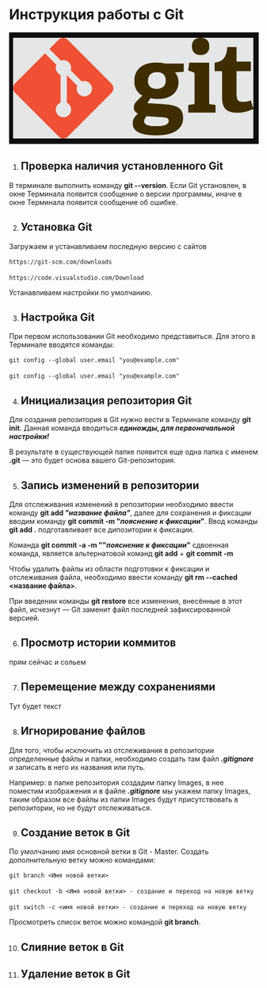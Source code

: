 # Инструкция работы с Git

![тут у нас красивый логотип](Images\Logo.jpg)


1. ## Проверка наличия установленного Git

В терминале выполнить команду **git --version**.
 Если Git установлен, в окне Терминала появится сообщение о версии программы, иначе в окне Терминала появится сообщение об ошибке.

2. ## Установка Git

Загружаем и устанавливаем последную версию с сайтов

```
https://git-scm.com/downloads

https://code.visualstudio.com/Download

```
Устанавливаем настройки по умолчанию.

3. ## Настройка Git

При первом использовании Git необходимо представиться. Для этого в Терминале вводятся команды: 
```
git config --global user.email "you@example.com"

git config --global user.email "you@example.com"
```


4. ## Инициализация репозитория Git

Для создания репозитория в Git нужно вести в Терминале команду **git init**. 
Данная команда вводиться  ***единожды, для первоначальной настройки!***

В результате в существующей папке появится еще одна папка с именем **.git** — это будет основа вашего Git-репозитория.

5. ## Запись изменений в репозитории

Для отслеживания изменений в репозитории необходимо ввести команду **git add _"название файла"_**, далее для сохранения и фиксации вводим команду **git commit -m "_пояснение к фиксации_"**. 
Ввод команды **git add .** подготавливает все дипозитории к фиксации. 

Команда **git commit -a -m ""_пояснение к фиксации_"** сдвоенная команда, является альтернатовой команд **git add** + **git commit -m** 

Чтобы удалить файлы из области подготовки к фиксации и отслеживания файла, необходимо ввести команду **git rm --cached <название файла>**. 


При введении команды **git restore** все изменения, внесённые в этот файл, исчезнут — Git заменит файл последней зафиксированной версией.



6. ## Просмотр истории коммитов

прям сейчас и сольем

7. ## Перемещение между сохранениями 

Тут будет текст

8. ## Игнорирование файлов 

Для того, чтобы исключить из отслеживания в репозитории определенные файлы и папки, необходимо создать там файл ***.gitignore*** и записать в него их названия или путь. 

Например: в папке репозитория создадим папку Images, в нее поместим изображения и в файле ***.gitignore*** мы укажем папку Images, таким образом все файлы из папки Images будут присутствовать в репозитории, но не будут отслеживаться.

9. ## Создание веток в Git

По умолчанию имя основной ветки в Git - Master. Создать дополнительную ветку можно командами:

```
git branch <Имя новой ветки> 

git checkout -b <Имя новой ветки> - создание и переход на новую ветку

git switch -c <имя новой ветки> - создание и переход на новую ветку

```
Просмотреть список веток можно командой __git branch__. 

10. ## Слияние веток в Git

11. ## Удаление веток в Git
